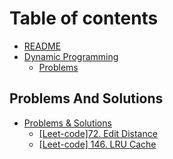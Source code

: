 # Table of contents

* [README](README.md)
* [Dynamic Programming](Algorithms/dp/dynamic-programming.md)
  * [Problems](dp/problems.md)

## Problems And Solutions

* [Problems & Solutions](problems-and-solutions/README.md)
  * [\[Leet-code\]72. Edit Distance](problems-and-solutions/leet-code-72/page-1.md)
  * [\[Leet-code\] 146. LRU Cache](problems-and-solutions/leet-code-146/discussion.md)
